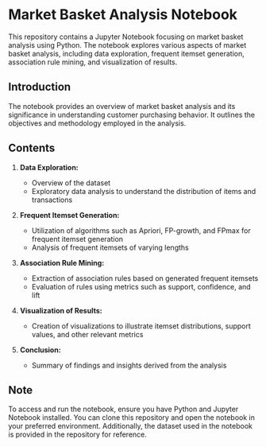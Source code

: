 # Market Basket Analysis Notebook

This repository contains a Jupyter Notebook focusing on market basket analysis using Python. The notebook explores various aspects of market basket analysis, including data exploration, frequent itemset generation, association rule mining, and visualization of results.

## Introduction

The notebook provides an overview of market basket analysis and its significance in understanding customer purchasing behavior. It outlines the objectives and methodology employed in the analysis.

## Contents

1. **Data Exploration:** 
   - Overview of the dataset
   - Exploratory data analysis to understand the distribution of items and transactions
  
2. **Frequent Itemset Generation:**
   - Utilization of algorithms such as Apriori, FP-growth, and FPmax for frequent itemset generation
   - Analysis of frequent itemsets of varying lengths
   
3. **Association Rule Mining:**
   - Extraction of association rules based on generated frequent itemsets
   - Evaluation of rules using metrics such as support, confidence, and lift
   
4. **Visualization of Results:**
   - Creation of visualizations to illustrate itemset distributions, support values, and other relevant metrics
   
5. **Conclusion:**
   - Summary of findings and insights derived from the analysis
   
## Note

To access and run the notebook, ensure you have Python and Jupyter Notebook installed. You can clone this repository and open the notebook in your preferred environment. Additionally, the dataset used in the notebook is provided in the repository for reference.
